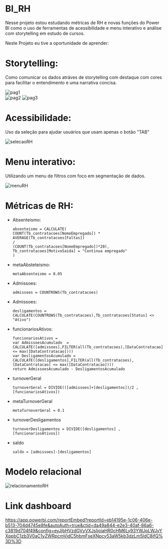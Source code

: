 # BI_RH
Nesse projeto estou estudando métricas de RH e novas funções do Power BI como o uso de ferramentas de acessibilidade e menu interativo e análise com storytelling em estudo de cursos.

Neste Projeto eu tive a oportunidade de aprender: 

# Storytelling:
Como comunicar os dados atráves de storytelling com destaque com cores para facilitar o entendimento e uma narrativa concisa. 


![pag1](./dados/img/pag1.png "pagina um")	
![pag2](./dados/img/pag2.png "pagina dois")	
![pag3](./dados/img/pag3.png "pagina tres")	


# Acessibilidade:

Uso da seleção para ajudar usuários que usam apenas o botão "TAB" 

![selecaoRH](./dados/img/selecaoRH.png "Guia de seleção PowerBI")	

# Menu interativo:
Utilizando um menu de filtros com foco em segmentação de dados.

![menuRH](./dados/img/menuRH.png "Menu de filtro com segmentos de dados")	

# Métricas de RH:

* Absenteismo:
    ```
    absenteismo = CALCULATE(
    COUNT(Tb_contratacoes[NomeEmpregado]) * AVERAGE(Tb_contratacoes[Faltas])
    /
    (COUNT(Tb_contratacoes[NomeEmpregado])*20),
    Tb_contratacoes[MotivoSaida] = "Continua empregado"
    )
    ```
    
* metaAbsteteismo:
    ```
    metaAbsenteismo = 0.05 
    ```


* Admissoes:
    ```
    admissoes = COUNTROWS(Tb_contratacoes) 
    ```
    
* Admissoes:
    ```
    desligamentos = CALCULATE(COUNTROWS(Tb_contratacoes),Tb_contratacoes[Status] <> "Ativo")
    ```
    
* funcionariosAtivos:
    ```
    funcionariosAtivos = 
    var AdmissoesAcumulado  = CALCULATE([admissoes],FILTER(all(Tb_contratacoes),[DataContratacao] <= max([DataContratacao])))
    var DesligamentosAcumulado = CALCULATE([desligamentos],FILTER(all(Tb_contratacoes),[DataContratacao] <= max([DataContratacao])))
    return AdmissoesAcumulado - DesligamentosAcumulado 
    ```
* turnoverGeral
    ```
    turnoverGeral = DIVIDE(([admissoes]+[desligamentos])/2 , [funcionariosAtivos])
    ```
    
* metaTurnoverGeral
  ```
  metaTurnoverGeral = 0.1 
  ```

* turnoverDesligamentos
  ```
  turnoverDesligamentos = DIVIDE([desligamentos] , [funcionariosAtivos]) 
  ```

* saldo
  ```
  saldo = [admissoes]-[desligamentos]
  ```

# Modelo relacional

![relacionamentoRH](./dados/img/relacionamentoRH.png "Relacionamento RH")	



# Link dashboard

https://app.powerbi.com/reportEmbed?reportId=eb14195e-1c06-406e-b513-704d4745e8fe&autoAuth=true&ctid=da49a844-e2e3-40af-86a6-c3819d704f49&config=eyJjbHVzdGVyVXJsIjoiaHR0cHM6Ly93YWJpLWJyYXppbC1zb3V0aC1yZWRpcmVjdC5hbmFseXNpcy53aW5kb3dzLm5ldC8ifQ%3D%3D


